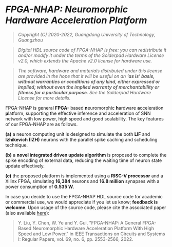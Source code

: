 # *FPGA-NHAP: Neuromorphic Hardware Acceleration Platform*

> *Copyright (C) 2020-2022, Guangdong University of Technology, Guangzhou*

> *Digital HDL source code of FPGA-NHAP is free: you can redistribute it and/or modify it under the terms of the Solderpad Hardware License v2.0, which extends the Apache v2.0 license for hardware use.*

> *The software, hardware and materials distributed under this license are provided in the hope that it will be useful on an **'as is' basis, without warranties or conditions of any kind, either expressed or implied; without even the implied warranty of merchantability or fitness for a particular purpose**. See the Solderpad Hardware License for more details.*

FPGA-NHAP is general **FPGA-** based **n**euromorphic **h**ardware **a**cceleration **p**latform,  supporting the effective inference and acceleration of SNN network with low power, high speed and good scalability. The key features of our FPGA-NHAP are as follows.

**(a)** a neuron computing unit is designed to simulate the both **LIF** and **Izhikevich (IZH)** neurons with the parallel spike caching and scheduling technique. 

**(b)** a **novel integrated driven update algorithm** is proposed to complete the spike encoding of external data, reducing the waiting time of neuron state update effectively. 

**(c)** the proposed platform is implemented using a **RISC-V processor** and a Xilinx FPGA, simulating **16,384** neurons and **16.8 million** synapses with a power consumption of **0.535 W**.

In case you decide to use the FPGA-NHAP HDL source code for academic or commercial use, we would appreciate if you let us know; **feedback is welcome**. Upon usage of the source code, please cite the associated paper (also available [here](https://doi.org/10.1109/TCSI.2022.3160693)):

> Y. Liu, Y. Chen, W. Ye and Y. Gui, "FPGA-NHAP: A General FPGA-Based Neuromorphic Hardware Acceleration Platform With High Speed and Low Power," in IEEE Transactions on Circuits and Systems I: Regular Papers, vol. 69, no. 6, pp. 2553-2566, 2022.
